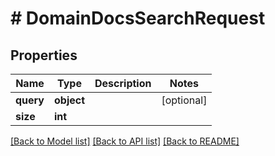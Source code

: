 # # DomainDocsSearchRequest

## Properties

Name | Type | Description | Notes
------------ | ------------- | ------------- | -------------
**query** | **object** |  | [optional]
**size** | **int** |  |

[[Back to Model list]](../../README.md#models) [[Back to API list]](../../README.md#endpoints) [[Back to README]](../../README.md)
